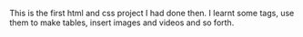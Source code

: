 This is the first html and css project I had done then.
I learnt some tags, use them to make tables, insert images and videos and so forth.

